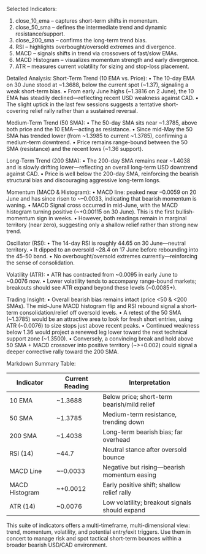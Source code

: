 Selected Indicators:
1. close_10_ema – captures short-term shifts in momentum.
2. close_50_sma – defines the intermediate trend and dynamic resistance/support.
3. close_200_sma – confirms the long-term trend bias.
4. RSI – highlights overbought/oversold extremes and divergence.
5. MACD – signals shifts in trend via crossovers of fast/slow EMAs.
6. MACD Histogram – visualizes momentum strength and early divergence.
7. ATR – measures current volatility for sizing and stop-loss placement.

Detailed Analysis:
Short-Term Trend (10 EMA vs. Price):
• The 10-day EMA on 30 June stood at ~1.3688, below the current spot (~1.37), signaling a weak short-term bias.
• From early June highs (~1.3816 on 2 June), the 10 EMA has steadily declined—reflecting recent USD weakness against CAD.
• The slight uptick in the last few sessions suggests a tentative short-covering relief rally rather than a sustained reversal.

Medium-Term Trend (50 SMA):
• The 50-day SMA sits near ~1.3785, above both price and the 10 EMA—acting as resistance.
• Since mid-May the 50 SMA has trended lower (from ~1.3985 to current ~1.3785), confirming a medium-term downtrend.
• Price remains range-bound between the 50 SMA (resistance) and the recent lows (~1.36 support).

Long-Term Trend (200 SMA):
• The 200-day SMA remains near ~1.4038 and is slowly drifting lower—reflecting an overall long-term USD downtrend against CAD.
• Price is well below the 200-day SMA, reinforcing the bearish structural bias and discouraging aggressive long-term longs.

Momentum (MACD & Histogram):
• MACD line: peaked near –0.0059 on 20 June and has since risen to ~–0.0033, indicating that bearish momentum is waning.
• MACD Signal cross occurred in mid-June, with the MACD histogram turning positive (~+0.00115 on 30 June). This is the first bullish‐momentum sign in weeks.
• However, both readings remain in marginal territory (near zero), suggesting only a shallow relief rather than strong new trend.

Oscillator (RSI):
• The 14-day RSI is roughly 44.65 on 30 June—neutral territory.
• It dipped to an oversold ~28.4 on 17 June before rebounding into the 45–50 band.
• No overbought/oversold extremes currently—reinforcing the sense of consolidation.

Volatility (ATR):
• ATR has contracted from ~0.0095 in early June to ~0.0076 now.
• Lower volatility tends to accompany range-bound markets; breakouts should see ATR expand beyond these levels (~0.0085+).

Trading Insight:
• Overall bearish bias remains intact (price <50 & <200 SMAs). The mid-June MACD histogram flip and RSI rebound signal a short-term consolidation/relief off oversold levels.
• A retest of the 50 SMA (~1.3785) would be an attractive area to look for fresh short entries, using ATR (~0.0076) to size stops just above recent peaks.
• Continued weakness below 1.36 would project a renewed leg lower toward the next technical support zone (~1.3500).
• Conversely, a convincing break and hold above 50 SMA + MACD crossover into positive territory (~>+0.002) could signal a deeper corrective rally toward the 200 SMA.

Markdown Summary Table:

| Indicator     | Current Reading       | Interpretation                                 |
|---------------|-----------------------|------------------------------------------------|
| 10 EMA        | ~1.3688               | Below price; short-term bearish/mild relief    |
| 50 SMA        | ~1.3785               | Medium-term resistance, trending down          |
| 200 SMA       | ~1.4038               | Long-term bearish bias; far overhead           |
| RSI (14)      | ~44.7                 | Neutral stance after oversold bounce           |
| MACD Line     | ~–0.0033              | Negative but rising—bearish momentum easing    |
| MACD Histogram| ~+0.0012              | Early positive shift; shallow relief rally     |
| ATR (14)      | ~0.0076               | Low volatility; breakout signals should expand |

This suite of indicators offers a multi-timeframe, multi-dimensional view: trend, momentum, volatility, and potential entry/exit triggers. Use them in concert to manage risk and spot tactical short-term bounces within a broader bearish USD/CAD environment.